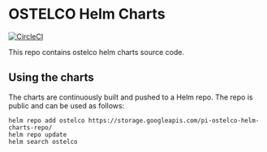 # OSTELCO Helm Charts

[![CircleCI](https://circleci.com/gh/ostelco/ostelco-helmcharts/tree/master.svg?style=svg&circle-token=783d0e9de3673a1c0a24f414219654a03c91a3a9)](https://circleci.com/gh/ostelco/ostelco-helmcharts/tree/master)

This repo contains ostelco helm charts source code.

## Using the charts

The charts are continuously built and pushed to a Helm repo. The repo is public and can be used as follows:

```
helm repo add ostelco https://storage.googleapis.com/pi-ostelco-helm-charts-repo/
helm repo update
helm search ostelco
```